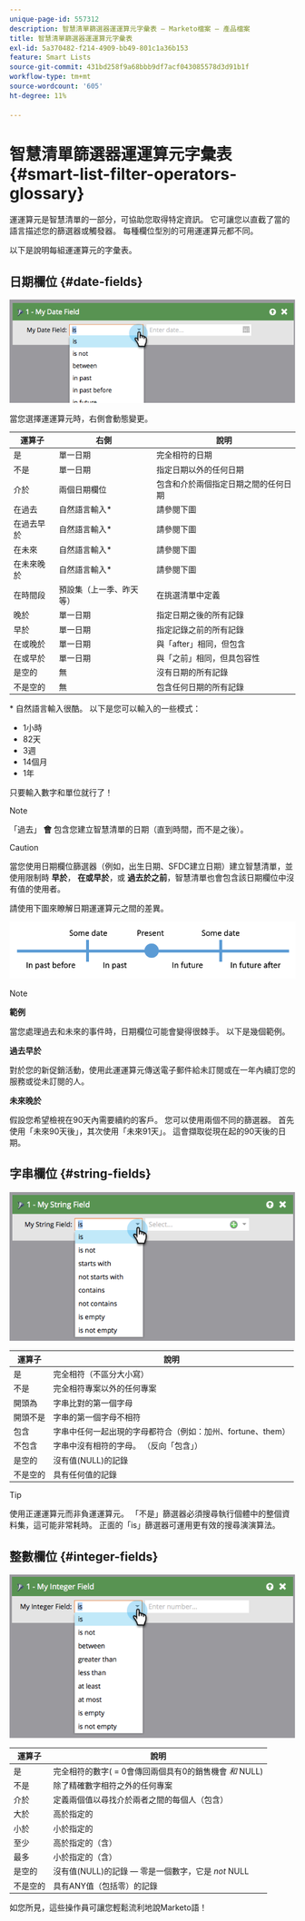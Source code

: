 ```yaml
---
unique-page-id: 557312
description: 智慧清單篩選器運運算元字彙表 — Marketo檔案 — 產品檔案
title: 智慧清單篩選器運運算元字彙表
exl-id: 5a370482-f214-4909-bb49-801c1a36b153
feature: Smart Lists
source-git-commit: 431bd258f9a68bbb9df7acf043085578d3d91b1f
workflow-type: tm+mt
source-wordcount: '605'
ht-degree: 11%

---
```


# 智慧清單篩選器運運算元字彙表 {#smart-list-filter-operators-glossary}

運運算元是智慧清單的一部分，可協助您取得特定資訊。 它可讓您以直截了當的語言描述您的篩選器或觸發器。 每種欄位型別的可用運運算元都不同。

以下是說明每組運運算元的字彙表。

## 日期欄位 {#date-fields}

![](assets/image2014-9-10-17-3a15-3a47.png)

當您選擇運運算元時，右側會動態變更。

| 運算子 | 右側 | 說明 |
|---|---|---|
| 是 | 單一日期 | 完全相符的日期 |
| 不是 | 單一日期 | 指定日期以外的任何日期 |
| 介於 | 兩個日期欄位 | 包含和介於兩個指定日期之間的任何日期 |
| 在過去 | 自然語言輸入&#42; | 請參閱下圖 |
| 在過去早於 | 自然語言輸入&#42; | 請參閱下圖 |
| 在未來 | 自然語言輸入&#42; | 請參閱下圖 |
| 在未來晚於 | 自然語言輸入&#42; | 請參閱下圖 |
| 在時間段 | 預設集（上一季、昨天等） | 在挑選清單中定義 |
| 晚於 | 單一日期 | 指定日期之後的所有記錄 |
| 早於 | 單一日期 | 指定記錄之前的所有記錄 |
| 在或晚於 | 單一日期 | 與「after」相同，但包含 |
| 在或早於 | 單一日期 | 與「之前」相同，但具包容性 |
| 是空的 | 無 | 沒有日期的所有記錄 |
| 不是空的 | 無 | 包含任何日期的所有記錄 |

&#42; 自然語言輸入很酷。 以下是您可以輸入的一些模式：

* 1小時
* 82天
* 3週
* 14個月
* 1年

只要輸入數字和單位就行了！

>[!NOTE]
>
>「過去」 **會** 包含您建立智慧清單的日期（直到時間，而不是之後）。

>[!CAUTION]
>
>當您使用日期欄位篩選器（例如，出生日期、SFDC建立日期）建立智慧清單，並使用限制時 **早於**， **在或早於**，或 **過去於之前**，智慧清單也會包含該日期欄位中沒有值的使用者。

請使用下圖來瞭解日期運運算元之間的差異。

![](assets/image2014-9-10-17-3a15-3a58.png)

>[!NOTE]
>
>**範例**
>
>當您處理過去和未來的事件時，日期欄位可能會變得很棘手。 以下是幾個範例。
>
>**過去早於**
>
>對於您的新促銷活動，使用此運運算元傳送電子郵件給未訂閱或在一年內續訂您的服務或從未訂閱的人。
>
>**未來晚於**
>
>假設您希望檢視在90天內需要續約的客戶。 您可以使用兩個不同的篩選器。 首先使用「未來90天後」，其次使用「未來91天」。 這會擷取從現在起的90天後的日期。

## 字串欄位 {#string-fields}

![](assets/image2014-9-10-17-3a16-3a6.png)

| 運算子 | 說明 |
|---|---|
| 是 | 完全相符（不區分大小寫） |
| 不是 | 完全相符專案以外的任何專案 |
| 開頭為 | 字串比對的第一個字母 |
| 開頭不是 | 字串的第一個字母不相符 |
| 包含 | 字串中任何一起出現的字母都符合（例如：加州、fortune、them） |
| 不包含 | 字串中沒有相符的字母。 （反向「包含」） |
| 是空的 | 沒有值(NULL)的記錄 |
| 不是空的 | 具有任何值的記錄 |

>[!TIP]
>
>使用正運運算元而非負運運算元。 「不是」篩選器必須搜尋執行個體中的整個資料集，這可能非常耗時。 正面的「is」篩選器可運用更有效的搜尋演演算法。

## 整數欄位 {#integer-fields}

![](assets/image2014-9-10-17-3a16-3a14.png)

<table> 
 <thead> 
  <tr> 
   <th colspan="1" rowspan="1">運算子</th> 
   <th colspan="1" rowspan="1">說明</th> 
  </tr> 
 </thead> 
 <tbody> 
  <tr> 
   <td colspan="1" rowspan="1">是</td> 
   <td colspan="1" rowspan="1">完全相符的數字( = 0會傳回兩個具有0的銷售機會 <em>和</em> NULL)</td> 
  </tr> 
  <tr> 
   <td colspan="1" rowspan="1">不是</td> 
   <td colspan="1" rowspan="1">除了精確數字相符之外的任何專案</td> 
  </tr> 
  <tr> 
   <td colspan="1" rowspan="1">介於</td> 
   <td colspan="1" rowspan="1">定義兩個值以尋找介於兩者之間的每個人（包含）</td> 
  </tr> 
  <tr> 
   <td colspan="1" rowspan="1">大於</td> 
   <td colspan="1" rowspan="1">高於指定的</td> 
  </tr> 
  <tr> 
   <td colspan="1" rowspan="1">小於</td> 
   <td colspan="1" rowspan="1">小於指定的</td> 
  </tr> 
  <tr> 
   <td colspan="1" rowspan="1">至少</td> 
   <td colspan="1" rowspan="1">高於指定的（含）</td> 
  </tr> 
  <tr> 
   <td colspan="1" rowspan="1">最多</td> 
   <td colspan="1" rowspan="1">小於指定的（含）</td> 
  </tr> 
  <tr> 
   <td colspan="1" rowspan="1">是空的</td> 
   <td colspan="1" rowspan="1">沒有值(NULL)的記錄 — 零是一個數字，它是 <em>not</em> NULL</td> 
  </tr> 
  <tr> 
   <td colspan="1" rowspan="1">不是空的</td> 
   <td colspan="1" rowspan="1">具有ANY值（包括零）的記錄</td> 
  </tr> 
 </tbody> 
</table>

如您所見，這些操作員可讓您輕鬆流利地說Marketo語！
